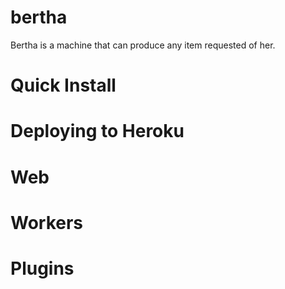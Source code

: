 bertha
======

Bertha is a machine that can produce any item requested of her.


# Quick Install

# Deploying to Heroku

# Web

# Workers

# Plugins
